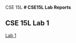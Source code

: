 CSE 15L
**# CSE15L Lab Reports**
## CSE 15L Lab 1
[Lab 1](https://piazza.com/class_profile/get_resource/l4hn5gwv6b163w/l4xch35ooyn39w)
